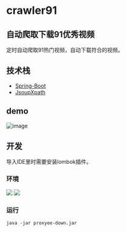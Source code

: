 # crawler91
## 自动爬取下载91优秀视频
定时自动爬取91热门视频，自动下载符合的视频。
## 技术栈
- [Spring-Boot](https://github.com/spring-projects/spring-boot)
- [JsoupXpath](https://github.com/zhegexiaohuozi/JsoupXpath)
## demo
![image](https://github.com/blue-troy/crawler91/blob/master/demo.png)
## 开发
导入IDE里时需要安装lombok插件。
### 环境
  ![](https://img.shields.io/badge/JAVA-1.8%2B-brightgreen.svg) ![](https://img.shields.io/badge/maven-3.0%2B-brightgreen.svg)
### 运行
```
java -jar proxyee-down.jar
